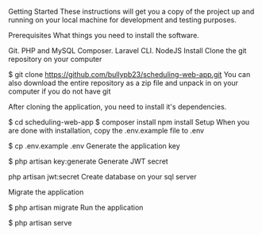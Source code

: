 Getting Started
These instructions will get you a copy of the project up and running on your local machine for development and testing purposes.

Prerequisites
What things you need to install the software.

Git.
PHP and MySQL
Composer.
Laravel CLI.
NodeJS
Install
Clone the git repository on your computer

$ git clone https://github.com/bullypb23/scheduling-web-app.git
You can also download the entire repository as a zip file and unpack in on your computer if you do not have git

After cloning the application, you need to install it's dependencies.

$ cd scheduling-web-app
$ composer install
npm install
Setup
When you are done with installation, copy the .env.example file to .env

$ cp .env.example .env
Generate the application key

$ php artisan key:generate
Generate JWT secret

php artisan jwt:secret
Create database on your sql server

Migrate the application

$ php artisan migrate
Run the application

$ php artisan serve